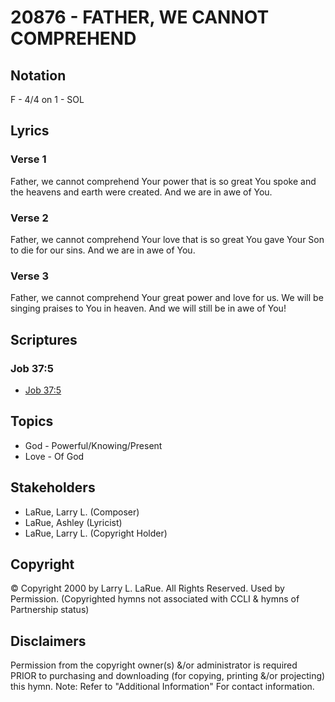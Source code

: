 # 20876 - FATHER, WE CANNOT COMPREHEND

## Notation

F - 4/4 on 1 - SOL

## Lyrics

### Verse 1

Father, we cannot comprehend Your power that is so great You spoke and the heavens and earth were created. And we are in awe of You.

### Verse 2

Father, we cannot comprehend Your love that is so great You gave Your Son to die for our sins. And we are in awe of You.

### Verse 3

Father, we cannot comprehend Your great power and love for us. We will be singing praises to You in heaven. And we will still be in awe of You!


## Scriptures

### Job 37:5

- [Job 37:5](https://www.biblegateway.com/passage/?search=Job%2037%3A5)


## Topics

- God - Powerful/Knowing/Present
- Love - Of God

## Stakeholders

- LaRue, Larry L. (Composer)
- LaRue, Ashley (Lyricist)
- LaRue, Larry L. (Copyright Holder)

## Copyright

© Copyright 2000 by Larry L. LaRue.  All Rights Reserved. Used by Permission.
(Copyrighted hymns not associated with CCLI & hymns of Partnership status)

## Disclaimers

Permission from the copyright owner(s) &/or administrator is required PRIOR to purchasing and downloading (for copying, printing &/or projecting) this hymn.
Note: Refer to "Additional Information" For contact information.

